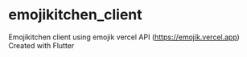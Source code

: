 # emojikitchen_client

Emojikitchen client using emojik vercel API (https://emojik.vercel.app)
Created with Flutter